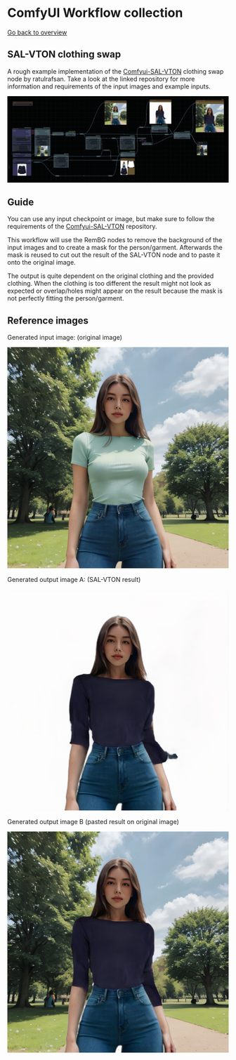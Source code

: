 # ComfyUI Workflow collection

[Go back to overview](../README.md)

## SAL-VTON clothing swap

A rough example implementation of the [Comfyui-SAL-VTON](https://github.com/ratulrafsan/Comfyui-SAL-VTON) clothing swap node by ratulrafsan. Take a look at the linked repository for more information and requirements of the input images and example inputs.

![Workflow](/workflows/sal-vton-clothing-swap/workflow.png)

## Guide

You can use any input checkpoint or image, but make sure to follow the requirements of the [Comfyui-SAL-VTON](https://github.com/ratulrafsan/Comfyui-SAL-VTON) repository. 

This workflow will use the RemBG nodes to remove the background of the input images and to create a mask for the person/garment. Afterwards the mask is reused to cut out the result of the SAL-VTON node and to paste it onto the original image. 

The output is quite dependent on the original clothing and the provided clothing. When the clothing is too different the result might not look as expected or overlap/holes might appear on the result because the mask is not perfectly fitting the person/garment.

## Reference images

Generated input image: (original image)

![Generated input image](/workflows/sal-vton-clothing-swap/example-input.png)

Generated output image A: (SAL-VTON result)

![Generated output image A](/workflows/sal-vton-clothing-swap/example-output-a.png)

Generated output image B (pasted result on original image)

![Generated output image B](/workflows/sal-vton-clothing-swap/example-output-b.png)
